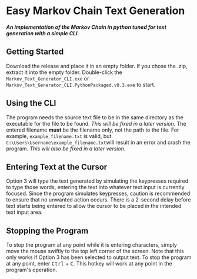 # Easy Markov Chain Text Generation
***An implementation of the Markov Chain in python tuned for text generation with a simple CLI.***


## Getting Started
Download the release and place it in an empty folder. If you chose the .zip, extract it into the empty folder. Double-click the `Markov_Text_Generator_CLI.exe` or `Markov_Text_Generator_CLI.PythonPackaged.v0.3.exe` to start.

## Using the CLI

The program needs the source text file to be in the same directory as the executable for the file to be found. *This will be fixed in a later version.* The entered filename __must__ be the filename only, not the path to the file. For example, `example_filename.txt` is valid, but `C:\Users\Username\example_filename.txt`will result in an error and crash the program. *This will also be fixed in a later version.*

## Entering Text at the Cursor
Option 3 will type the text generated by simulating the keypresses required to type those words, entering the text into whatever text input is currently focused.
Since the program simulates keypresses, caution is recommended to ensure that no unwanted action occurs. There is a 2-second delay before text starts being entered to allow the cursor to be placed in the intended text input area.

## Stopping the Program
To stop the program at any point while it is entering characters, simply move the mouse swiftly to the top left corner of the screen. Note that this only works if Option 3 has been selected to output text.
To stop the program at any point, enter <kbd>Ctrl</kbd> + <kbd>C</kbd>. This hotkey will work at any point in the program's operation.
